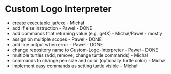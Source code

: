 # Custom Logo Interpreter

- create executable jar/exe - Michał
- add if else instruction - Paweł - DONE
- add commands that returning value (e.g. getX) - Michał/Paweł - mostly
- assign on multiple scopes - Paweł - DONE
- add line output when error - Paweł - DONE
- change repository name to Custom-Logo-Interpreter - Paweł - DONE
- multiple turtles (add, remove, change turtle commands) - Michał
- commands to change pen size and color (optionally turtle color) - Michał
- implement easy commands as setting turtle visible - Michał